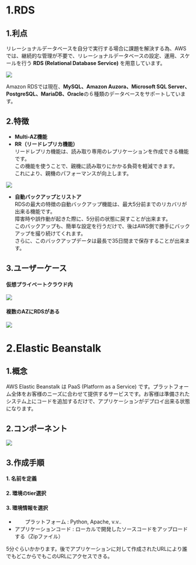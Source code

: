 # 1.RDS
## 1.利点
リレーショナルデータベースを自分で実行する場合に課題を解決する為、AWSでは、継続的な管理が不要で、リレーショナルデータベースの設定、運用、スケールを行う **RDS (Relational Database Service)** を用意しています。

![](https://images.viblo.asia/6fa23eb3-9111-43da-ad72-08ba5643e3f7.png)

Amazon RDSでは現在、**MySQL、Amazon Auzora、Microsoft SQL Server、PostgreSQL、MariaDB、Oracle**の６種類のデータベースをサポートしています。

## 2.特徴
* **Multi-AZ機能**
* **RR（リードレプリカ機能）**
<br>リードレプリカ機能は、読み取り専用のレプリケーションを作成できる機能です。
<br>この機能を使うことで、親機に読み取りにかかる負荷を軽減できます。
<br>これにより、親機のパフォーマンスが向上します。

![](https://images.viblo.asia/9e84e02e-aea2-4bd5-8cfc-9d314b7dddd6.png)

* **自動バックアップとリストア**
<br>RDSの最大の特徴の自動バックアップ機能は、最大5分前までのリカバリが出来る機能です。
<br>障害時や誤作動が起きた際に、5分前の状態に戻すことが出来ます。
<br>このバックアップも、簡単な設定を行うだけで、後はAWS側で勝手にバックアップを撮り続けてくれます。
<br>さらに、このバックアップデータは最長で35日間まで保存することが出来ます。

## 3.ユーザーケース
#### 仮想プライベートクラウド内

![](https://images.viblo.asia/6922dd8d-5271-46e4-9e47-08225736cd88.png)

#### 複数のAZにRDSがある

![](https://images.viblo.asia/d3c49848-1132-4362-97eb-55d89d29c058.png)

# 2.Elastic Beanstalk
## 1.概念
AWS Elastic Beanstalk は PaaS (Platform as a Service) です。プラットフォーム全体をお客様のニーズに合わせて提供するサービスです。お客様は準備されたシステム上にコードを追加するだけで、アプリケーションがデプロイ出来る状態になります。

## 2.コンポーネント

![](https://images.viblo.asia/72f3a639-a1a9-4295-92cc-cf59540b5230.png)

## 3.作成手順
#### 1. 名前を定義
#### 2. 環境のtier選択
#### 3. 環境情報を選択
* 　　プラットフォーム : Python, Apache, v.v..
* アプリケーションコード : ローカルで開発したソースコードをアップロードする（Zipファイル）

5分ぐらいかかります。後でアプリケーションに対して作成されたURLにより誰でもどこからでもこのURLにアクセスできる。